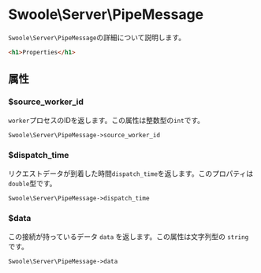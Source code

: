 # Swoole\Server\PipeMessage

`Swoole\Server\PipeMessage`の詳細について説明します。
```html
<h1>Properties</h1>
```

## 属性
### $source_worker_id
`worker`プロセスのIDを返します。この属性は整数型の`int`です。

```php
Swoole\Server\PipeMessage->source_worker_id
```
### $dispatch_time
リクエストデータが到着した時間`dispatch_time`を返します。このプロパティは`double`型です。

```php
Swoole\Server\PipeMessage->dispatch_time
```
### $data
この接続が持っているデータ `data` を返します。この属性は文字列型の `string` です。

```php
Swoole\Server\PipeMessage->data
```

